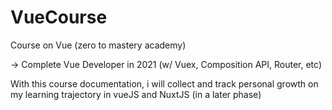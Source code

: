 # VueCourse
Course on Vue (zero to mastery academy)

-> Complete Vue Developer in 2021 (w/ Vuex, Composition API, Router, etc)

With this course documentation, i will collect and track personal growth on my learning trajectory in vueJS and NuxtJS (in a later phase)

